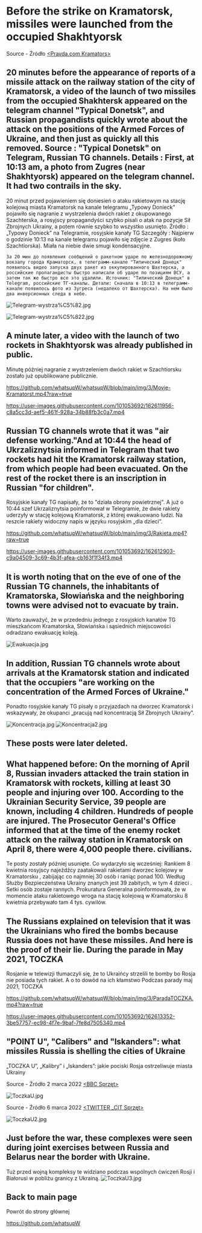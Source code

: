 # Before the strike on Kramatorsk, missiles were launched from the occupied Shakhtyorsk

Source - Źródło
[<Pravda.com Kramators>](<https://www.pravda.com.ua/rus/news/2022/04/8/7338129/>)

## 20 minutes before the appearance of reports of a missile attack on the railway station of the city of Kramatorsk, a video of the launch of two missiles from the occupied Shakhtersk appeared on the telegram channel "Typical Donetsk", and Russian propagandists quickly wrote about the attack on the positions of the Armed Forces of Ukraine, and then just as quickly all this removed. Source : "Typical Donetsk" on Telegram, Russian TG channels. Details : First, at 10:13 am, a photo from Zugres (near Shakhtyorsk) appeared on the telegram channel. It had two contrails in the sky.

20 minut przed pojawieniem się doniesień o ataku rakietowym na stację kolejową miasta Kramatorsk na kanale telegramu „Typowy Donieck” pojawiło się nagranie z wystrzelenia dwóch rakiet z okupowanego Szachterska, a rosyjscy propagandyści szybko pisali o atak na pozycje Sił Zbrojnych Ukrainy, a potem równie szybko to wszystko usunięto. Źródło : „Typowy Donieck” na Telegramie, rosyjskie kanały TG Szczegóły : Najpierw o godzinie 10:13 na kanale telegramu pojawiło się zdjęcie z Zugres (koło Szachtiorska). Miała na niebie dwie smugi kondensacyjne. 

```
За 20 мин до появления сообщений о ракетном ударе по железнодорожному вокзалу города Краматорск, в телеграмм-канале "Типический Донецк" появилось видео запуска двух ракет из оккупированного Шахтерска, а российские пропагандисты быстро написали об ударе по позициям ВСУ, а затем так же быстро все это удалили. Источник: "Типический Донецк" в Telegram, российские ТГ-каналы. Детали: Сначала в 10:13 в телеграмм-канале появилось фото из Зугреса (недалеко от Шахтерска). На нем было два инверсионных следа в небе. 
```

![Telegram-wystrza%C5%82.jpg](https://github.com/whatsupW/whatsupW/blob/main/img/3/Telegram-wystrza%C5%82.jpg)

![Telegram-wystrza%C5%822.jpg](https://github.com/whatsupW/whatsupW/blob/main/img/3/Telegram-wystrza%C5%822.jpg)

## A minute later, a video with the launch of two rockets in Shakhtyorsk was already published in public.
Minutę później nagranie z wystrzeleniem dwóch rakiet w Szachtiorsku zostało już opublikowane publicznie.

https://github.com/whatsupW/whatsupW/blob/main/img/3/Movie-Kramatorst.mp4?raw=true

https://user-images.githubusercontent.com/101053692/162611956-c8a5cc3d-aef5-461f-928a-34b88fb3c0a7.mp4

## Russian TG channels wrote that it was "air defense working."And at 10:44 the head of Ukrzaliznytsia informed in Telegram that two rockets had hit the Kramatorsk railway station, from which people had been evacuated. On the rest of the rocket there is an inscription in Russian "for children".
Rosyjskie kanały TG napisały, że to "działa obrony powietrznej". A już o 10:44 szef Ukrzaliznytsia poinformował w Telegramie, że dwie rakiety uderzyły w stację kolejową Kramatorsk, z której ewakuowano ludzi. Na reszcie rakiety widoczny napis w języku rosyjskim „dla dzieci”.

https://github.com/whatsupW/whatsupW/blob/main/img/3/Rakieta.mp4?raw=true

https://user-images.githubusercontent.com/101053692/162612903-c9a04509-3c69-4b3f-afea-cb163f1f34f3.mp4

## It is worth noting that on the eve of one of the Russian TG channels, the inhabitants of Kramatorska, Słowiańska and the neighboring towns were advised not to evacuate by train. 
Warto zauważyć, że w przededniu jednego z rosyjskich kanałów TG mieszkańcom Kramatorska, Słowiańska i sąsiednich miejscowości odradzano ewakuację koleją. 

![Ewakuacja.jpg](https://github.com/whatsupW/whatsupW/blob/main/img/3/Ewakuaja.jpg)

## In addition, Russian TG channels wrote about arrivals at the Kramatorsk station and indicated that the occupiers "are working on the concentration of the Armed Forces of Ukraine."
Ponadto rosyjskie kanały TG pisały o przyjazdach na dworzec Kramatorsk i wskazywały, że okupanci „pracują nad koncentracją Sił Zbrojnych Ukrainy”. 

![Koncentracja.jpg](https://github.com/whatsupW/whatsupW/blob/main/img/3/Koncentracja.jpg)
![Koncentracja2.jpg](https://github.com/whatsupW/whatsupW/blob/main/img/3/Koncentracja2.jpg)

## These posts were later deleted.
## What happened before: On the morning of April 8, Russian invaders attacked the train station in Kramatorsk with rockets, killing at least 30 people and injuring over 100. According to the Ukrainian Security Service, 39 people are known, including 4 children. Hundreds of people are injured. The Prosecutor General's Office informed that at the time of the enemy rocket attack on the railway station in Kramatorsk on April 8, there were 4,000 people there. civilians.

Te posty zostały później usunięte.
Co wydarzyło się wcześniej: Rankiem 8 kwietnia rosyjscy najeźdźcy zaatakowali rakietami dworzec kolejowy w Kramatorsku , zabijając co najmniej 30 osób i raniąc ponad 100. Według Służby Bezpieczeństwa Ukrainy znanych jest 39 zabitych, w tym  4 dzieci . Setki osób zostaje rannych. Prokuratura Generalna poinformowała, że ​​w momencie ataku rakietowego wroga na stację kolejową w Kramatorsku 8 kwietnia przebywało tam 4 tys. cywilów.


## The Russians explained on television that it was the Ukrainians who fired the bombs because Russia does not have these missiles. And here is the proof of their lie. During the parade in May 2021, TOCZKA
Rosjanie w telewizji tłumaczyli się, że to Ukraińcy strzelili te bomby bo Rosja nie posiada tych rakiet. A o to dowód na ich kłamstwo
Podczas parady maj 2021, TOCZKA

https://github.com/whatsupW/whatsupW/blob/main/img/3/ParadaTOCZKA.mp4?raw=true

https://user-images.githubusercontent.com/101053692/162613352-3be57757-ec98-4f7e-9baf-7fe8d7505340.mp4

## "POINT U", "Calibers" and "Iskanders": what missiles Russia is shelling the cities of Ukraine
„TOCZKA U”, „Kalibry” i „Iskanders”: jakie pociski Rosja ostrzeliwuje miasta Ukrainy

Source - Źródło 2 marca 2022
[<BBC Sprzęt>](<https://www.bbc.com/ukrainian/news-60594123/>)

![ToczkaU.jpg](https://github.com/whatsupW/whatsupW/blob/main/img/3/sprzet.jpg?raw=true)

Source - Źródło 6 marca 2022
[<TWITTER _CIT Sprzęt>](<https://twitter.com/CITeam_en/status/1500475853490343936?ref_src=twsrc%5Etfw%7Ctwcamp%5Etweetembed%7Ctwterm%5E1500475853490343936%7Ctwgr%5E%7Ctwcon%5Es1_&ref_url=https%3A%2F%2Fwww.bbc.com%2Fukrainian%2Fnews-60594123/>)

![ToczkaU2.jpg](https://github.com/whatsupW/whatsupW/blob/main/img/3/sprzet2.jpg)

## Just before the war, these complexes were seen during joint exercises between Russia and Belarus near the border with Ukraine.
Tuż przed wojną kompleksy te widziano podczas wspólnych ćwiczeń Rosji i Białorusi w pobliżu granicy z Ukrainą.
![ToczkaU3.jpg](https://github.com/whatsupW/whatsupW/blob/main/img/3/sprzet3.jpg)

## Back to main page
Powrót do strony głównej

https://github.com/whatsupW
